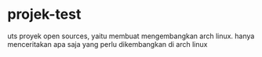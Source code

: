 # projek-test
uts proyek open sources, yaitu membuat mengembangkan arch linux. hanya menceritakan apa saja yang perlu dikembangkan di arch linux
